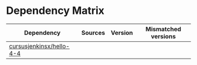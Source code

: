 # Dependency Matrix

Dependency | Sources | Version | Mismatched versions
---------- | ------- | ------- | -------------------
[cursusjenkinsx/hello-4-4](https://github.com/cursusjenkinsx/hello-4-4.git) |  | []() | 
